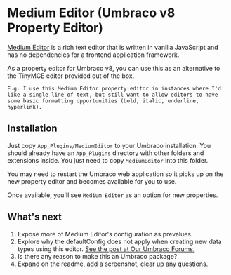 # Medium Editor (Umbraco v8 Property Editor)

[Medium Editor](https://github.com/yabwe/medium-editor) is a rich text editor that is written in vanilla JavaScript and has no dependencies for a frontend application framework.

As a property editor for Umbraco v8, you can use this as an alternative to the TinyMCE editor provided out of the box. 

    E.g. I use this Medium Editor property editor in instances where I'd like a single line of text, but still want to allow editors to have some basic formatting opportunities (bold, italic, underline, hyperlink).

## Installation

Just copy `App_Plugins/MediumEditor` to your Umbraco installation. You should already have an `App_Plugins` directory with other folders and extensions inside. You just need to copy `MediumEditor` into this folder.

You may need to restart the Umbraco web application so it picks up on the new property editor and becomes available for you to use.

Once available, you'll see `Medium Editor` as an option for new properties.

## What's next

1. Expose more of Medium Editor's configuration as prevalues.
2. Explore why the defaultConfig does not apply when creating new data types using this editor. [See the post at Our Umbraco Forums.](https://our.umbraco.com/forum/extending-umbraco-and-using-the-api/99058-assigning-default-values-defaultconfig-for-a-custom-property-editor-doesnt-seem-to-have-any-effect)
3. Is there any reason to make this an Umbraco package?
4. Expand on the readme, add a screenshot, clear up any questions.